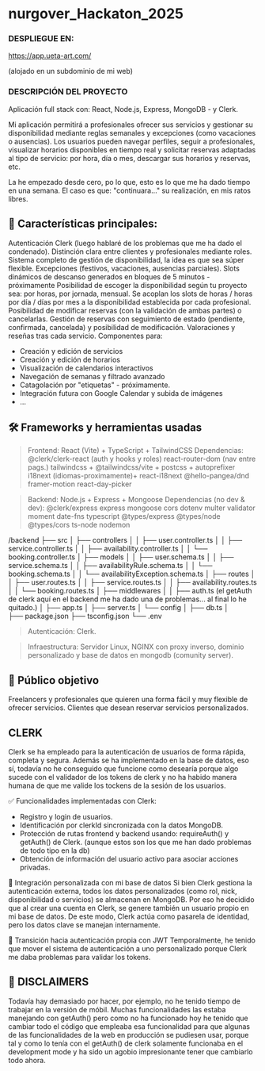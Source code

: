﻿# nurgover_Hackaton_2025

### DESPLIEGUE EN:
https://app.ueta-art.com/ 

(alojado en un subdominio de mi web)

### DESCRIPCIÓN DEL PROYECTO ###

Aplicación full stack con: React, Node.js, Express, MongoDB - y Clerk. 

Mi aplicación permitirá a profesionales ofrecer sus servicios y gestionar su disponibilidad mediante reglas semanales y excepciones (como vacaciones o ausencias). 
Los usuarios pueden navegar perfiles, seguir a profesionales, visualizar horarios disponibles en tiempo real y solicitar reservas adaptadas al tipo de servicio: por hora, día o mes, descargar sus horarios y reservas, etc.

La he empezado desde cero, po lo que, esto es lo que me ha dado tiempo en una semana. El caso es que: "continuara..." su realización, en mis ratos libres. 

## 🔧 Características principales:
Autenticación Clerk (luego hablaré de los problemas que me ha dado el condenado).
Distinción clara entre clientes y profesionales mediante roles.
Sistema completo de gestión de disponibilidad, la idea es que sea súper flexible.
Excepciones (festivos, vacaciones, ausencias parciales).
Slots dinámicos de descanso generados en bloques de 5 minutos - próximamente
Posibilidad de escoger la disponibilidad según tu proyecto sea: por horas, por jornada, mensual. 
Se acoplan los slots de horas / horas por día / días por mes a la disponibilidad establecida por cada profesional.
Posibilidad de modificar reservas (con la validación de ambas partes) o cancelarlas.
Gestión de reservas con seguimiento de estado (pendiente, confirmada, cancelada) y posibilidad de modificación.
Valoraciones y reseñas tras cada servicio.
Componentes para: 
- Creación y edición de servicios
- Creación y edición de horarios
- Visualización de calendarios interactivos
- Navegación de semanas y filtrado avanzado
- Catagolación por "etiquetas" - próximamente.
- Integración futura con Google Calendar y subida de imágenes
- ... 

## 🛠️ Frameworks y herramientas usadas
> Frontend: React (Vite) + TypeScript + TailwindCSS
> Dependencias:
@clerk/clerk-react (auth y hooks y roles) 
react-router-dom (nav entre pags.) 
tailwindcss + @tailwindcss/vite + postcss + autoprefixer 
i18next (idiomas-proximamente)+ react-i18next 
@hello-pangea/dnd
framer-motion
react-day-picker 

>Backend: Node.js + Express + Mongoose Dependencias (no dev & dev): @clerk/express express mongoose cors dotenv multer validator moment date-fns typescript @types/express @types/node @types/cors ts-node nodemon

/backend
├── src
│   ├── controllers
│   │   ├── user.controller.ts
│   │   ├── service.controller.ts
│   │   ├── availability.controller.ts
│   │   └── booking.controller.ts
│   ├── models
│   │   ├── user.schema.ts
│   │   ├── service.schema.ts
│   │   ├── availabilityRule.schema.ts
│   │   └── booking.schema.ts
│   │   └── availabilityException.schema.ts
│   ├── routes
│   │   ├── user.routes.ts
│   │   ├── service.routes.ts
│   │   ├── availability.routes.ts
│   │   └── booking.routes.ts
│   ├── middlewares
│   │   ├── auth.ts (el getAuth de clerk aquí en el backend me ha dado una de problemas... al final lo he quitado.)
│   ├── app.ts
│   ├── server.ts
│   └── config
│       ├── db.ts
│      
├── package.json
├── tsconfig.json
└── .env

> Autenticación: Clerk.

> Infraestructura: Servidor Linux, NGINX con proxy inverso, dominio personalizado y base de datos en mongodb (comunity server).


## 🎯 Público objetivo
Freelancers y profesionales que quieren una forma fácil y muy flexible de ofrecer servicios. 
Clientes que desean reservar servicios personalizados.

## CLERK
Clerk se ha empleado para la autenticación de usuarios de forma rápida, completa y segura. Además se ha implementado en la base de datos, eso sí, todavía no he conseguido que funcione como desearía porque algo sucede con el validador de los tokens de clerk y no ha habido manera humana de que me valide los tockens de la sesión de los usuarios.

✅ Funcionalidades implementadas con Clerk:
- Registro y login de usuarios.
- Identificación por clerkId sincronizada con la datos MongoDB.
- Protección de rutas frontend y backend usando: requireAuth() y getAuth() de Clerk. (aunque estos son los que me han dado problemas de todo tipo en la db)
- Obtención de información del usuario activo para asociar acciones privadas.

🔄 Integración personalizada con mi base de datos
Si  bien Clerk gestiona la autenticación externa, todos los datos personalizados (como rol, nick, disponibilidad o servicios) se almacenan en MongoDB. Por eso he decidido que al crear una cuenta en Clerk, se genere también un usuario propio en mi base de datos. De este modo, Clerk actúa como pasarela de identidad, pero los datos clave se manejan internamente.

🔧 Transición hacia autenticación propia con JWT
Temporalmente, he tenido que mover el sistema de autenticación a uno personalizado porque Clerk me daba problemas para validar los tokens.

## 🔎 DISCLAIMERS
Todavía hay demasiado por hacer, por ejemplo, no he tenido tiempo de trabajar en la versión de móbil.
Muchas funcionalidades las estaba  manejando con getAuth() pero como no ha funcionado hoy he tenido que cambiar todo el código que empleaba esa funcionalidad para que algunas de las funcionalidades de la web en producción se pudiesen usar, porque tal y como lo tenía con el getAuth() de clerk solamente funcionaba en el development mode y ha sido un agobio impresionante tener que cambiarlo todo ahora. 
